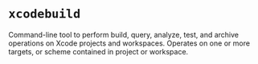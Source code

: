 # `xcodebuild`

Command-line tool to perform build, query, analyze, test, and archive operations on Xcode projects and workspaces. Operates on one or more targets, or scheme contained in project or workspace.
